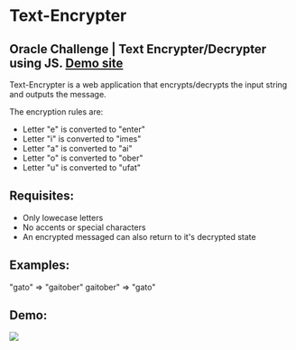 # Text-Encrypter
## Oracle Challenge | Text Encrypter/Decrypter using JS. [Demo site](https://juliozm20.github.io/Text-Encrypter/)

Text-Encrypter is a web application that encrypts/decrypts the input string and outputs the message.

The encryption rules are:

- Letter "e" is converted to "enter"
- Letter "i" is converted to "imes"
- Letter "a" is converted to "ai"
- Letter "o" is converted to "ober"
- Letter "u" is converted to "ufat"

## Requisites:
- Only lowecase letters
- No accents or special characters
- An encrypted messaged can also return to it's decrypted state

## Examples:
"gato" => "gaitober"
gaitober" => "gato"

## Demo:
![](https://github.com/juliozm20/Text-Encrypter/blob/main/encrypter-demo.gif)
